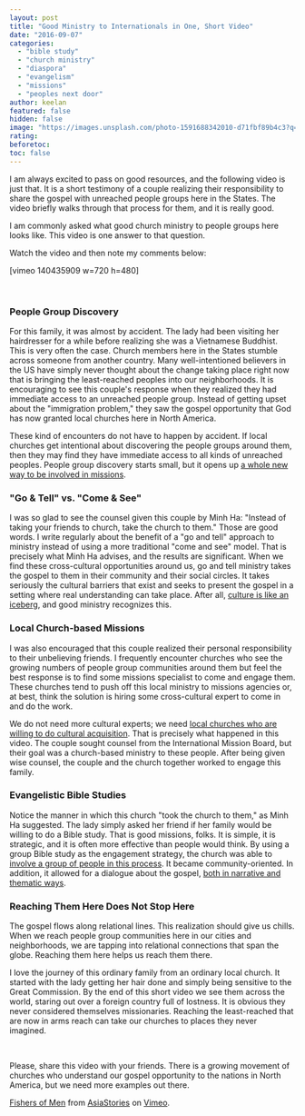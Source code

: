 ```yaml
---
layout: post
title: "Good Ministry to Internationals in One, Short Video"
date: "2016-09-07"
categories: 
  - "bible study"
  - "church ministry"
  - "diaspora"
  - "evangelism"
  - "missions"
  - "peoples next door"
author: keelan
featured: false
hidden: false
image: "https://images.unsplash.com/photo-1591688342010-d71fbf89b4c3?q=80&w=2070&auto=format&fit=crop&ixlib=rb-4.0.3&ixid=M3wxMjA3fDB8MHxwaG90by1wYWdlfHx8fGVufDB8fHx8fA%3D%3D"
rating:
beforetoc:
toc: false
---
```


I am always excited to pass on good resources, and the following video is just that. It is a short testimony of a couple realizing their responsibility to share the gospel with unreached people groups here in the States. The video briefly walks through that process for them, and it is really good.

I am commonly asked what good church ministry to people groups here looks like. This video is one answer to that question.

Watch the video and then note my comments below:

\[vimeo 140435909 w=720 h=480\]

 

### People Group Discovery

For this family, it was almost by accident. The lady had been visiting her hairdresser for a while before realizing she was a Vietnamese Buddhist. This is very often the case. Church members here in the States stumble across someone from another country. Many well-intentioned believers in the US have simply never thought about the change taking place right now that is bringing the least-reached peoples into our neighborhoods. It is encouraging to see this couple's response when they realized they had immediate access to an unreached people group. Instead of getting upset about the "immigration problem," they saw the gospel opportunity that God has now granted local churches here in North America.

These kind of encounters do not have to happen by accident. If local churches get intentional about discovering the people groups around them, then they may find they have immediate access to all kinds of unreached peoples. People group discovery starts small, but it opens up [a whole new way to be involved in missions](http://blog.keelancook.com/2016/04/people-group-discovery-seeing-your-community-through-different-eyes.html).

### "Go & Tell" vs. "Come & See"

I was so glad to see the counsel given this couple by Minh Ha: "Instead of taking your friends to church, take the church to them." Those are good words. I write regularly about the benefit of a "go and tell" approach to ministry instead of using a more traditional "come and see" model. That is precisely what Minh Ha advises, and the results are significant. When we find these cross-cultural opportunities around us, go and tell ministry takes the gospel to them in their community and their social circles. It takes seriously the cultural barriers that exist and seeks to present the gospel in a setting where real understanding can take place. After all, [culture is like an iceberg](http://blog.keelancook.com/2015/10/culture-is-like-an-iceberg-and-that-effects-your-ministry.html), and good ministry recognizes this.

### Local Church-based Missions

I was also encouraged that this couple realized their personal responsibility to their unbelieving friends. I frequently encounter churches who see the growing numbers of people group communities around them but feel the best response is to find some missions specialist to come and engage them. These churches tend to push off this local ministry to missions agencies or, at best, think the solution is hiring some cross-cultural expert to come in and do the work.

We do not need more cultural experts; we need [local churches who are willing to do cultural acquisition](http://blog.keelancook.com/2015/10/engaging-people-groups-cultural-expertise-vs-cultural-acquisition.html). That is precisely what happened in this video. The couple sought counsel from the International Mission Board, but their goal was a church-based ministry to these people. After being given wise counsel, the couple and the church together worked to engage this family.

### Evangelistic Bible Studies

Notice the manner in which this church "took the church to them," as Minh Ha suggested. The lady simply asked her friend if her family would be willing to do a Bible study. That is good missions, folks. It is simple, it is strategic, and it is often more effective than people would think. By using a group Bible study as the engagement strategy, the church was able to [involve a group of people in this process](http://blog.keelancook.com/2015/10/personal-evangelism-yes-but-it-should-be-a-group-activity.html). It became community-oriented. In addition, it allowed for a dialogue about the gospel, [both in narrative and thematic ways](http://blog.keelancook.com/2016/08/how-to-share-the-gospel-a-quick-word-on-narratives-and-themes.html).

### Reaching Them Here Does Not Stop Here

The gospel flows along relational lines. This realization should give us chills. When we reach people group communities here in our cities and neighborhoods, we are tapping into relational connections that span the globe. Reaching them here helps us reach them there.

I love the journey of this ordinary family from an ordinary local church. It started with the lady getting her hair done and simply being sensitive to the Great Commission. By the end of this short video we see them across the world, staring out over a foreign country full of lostness. It is obvious they never considered themselves missionaries. Reaching the least-reached that are now in arms reach can take our churches to places they never imagined.

 

Please, share this video with your friends. There is a growing movement of churches who understand our gospel opportunity to the nations in North America, but we need more examples out there.

[Fishers of Men](https://vimeo.com/140435909) from [AsiaStories](https://vimeo.com/asiastories) on [Vimeo](https://vimeo.com).
